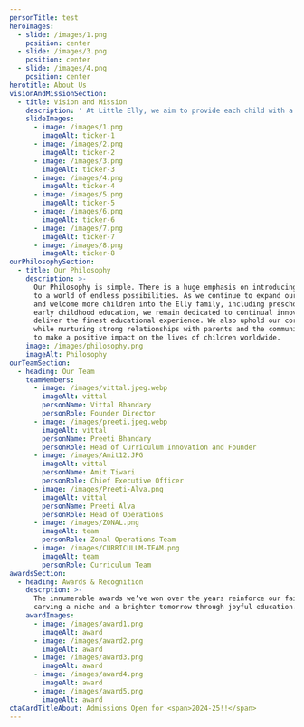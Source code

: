 ```yaml
---
personTitle: test
heroImages:
  - slide: /images/1.png
    position: center
  - slide: /images/3.png
    position: center
  - slide: /images/4.png
    position: center
herotitle: About Us
visionAndMissionSection:
  - title: Vision and Mission
    description: ' At Little Elly, we aim to provide each child with a nurturing and stimulating environment that promotes their overall growth and development. Through our network of preschools, our mission is to establish a world that is full of love, safety, and cultivates a lifelong passion for learning. Our Toddler, Pre-nursery, Nursery and Kindergarten programs prioritize each child''s individual needs through a child-centric approach. Our dedicated team of trained educators aim to empower children in academic, social, and emotional aspects, as well as lay a solid foundation for their future academic and personal success.'
    slideImages:
      - image: /images/1.png
        imageAlt: ticker-1
      - image: /images/2.png
        imageAlt: ticker-2
      - image: /images/3.png
        imageAlt: ticker-3
      - image: /images/4.png
        imageAlt: ticker-4
      - image: /images/5.png
        imageAlt: ticker-5
      - image: /images/6.png
        imageAlt: ticker-6
      - image: /images/7.png
        imageAlt: ticker-7
      - image: /images/8.png
        imageAlt: ticker-8
ourPhilosophySection:
  - title: Our Philosophy
    description: >-
      Our Philosophy is simple. There is a huge emphasis on introducing children
      to a world of endless possibilities. As we continue to expand our presence
      and welcome more children into the Elly family, including preschool and
      early childhood education, we remain dedicated to continual innovation to
      deliver the finest educational experience. We also uphold our core values
      while nurturing strong relationships with parents and the community, all
      to make a positive impact on the lives of children worldwide.
    image: /images/philosophy.png
    imageAlt: Philosophy
ourTeamSection:
  - heading: Our Team
    teamMembers:
      - image: /images/vittal.jpeg.webp
        imageAlt: vittal
        personName: Vittal Bhandary
        personRole: Founder Director
      - image: /images/preeti.jpeg.webp
        imageAlt: vittal
        personName: Preeti Bhandary
        personRole: Head of Curriculum Innovation and Founder
      - image: /images/Amit12.JPG
        imageAlt: vittal
        personName: Amit Tiwari
        personRole: Chief Executive Officer
      - image: /images/Preeti-Alva.png
        imageAlt: vittal
        personName: Preeti Alva
        personRole: Head of Operations
      - image: /images/ZONAL.png
        imageAlt: team
        personRole: Zonal Operations Team
      - image: /images/CURRICULUM-TEAM.png
        imageAlt: team
        personRole: Curriculum Team
awardsSection:
  - heading: Awards & Recognition
    descrption: >-
      The innumerable awards we’ve won over the years reinforce our faith in
      carving a niche and a brighter tomorrow through joyful education.
    awardImages:
      - image: /images/award1.png
        imageAlt: award
      - image: /images/award2.png
        imageAlt: award
      - image: /images/award3.png
        imageAlt: award
      - image: /images/award4.png
        imageAlt: award
      - image: /images/award5.png
        imageAlt: award
ctaCardTitleAbout: Admissions Open for <span>2024-25!!</span>
---
```


